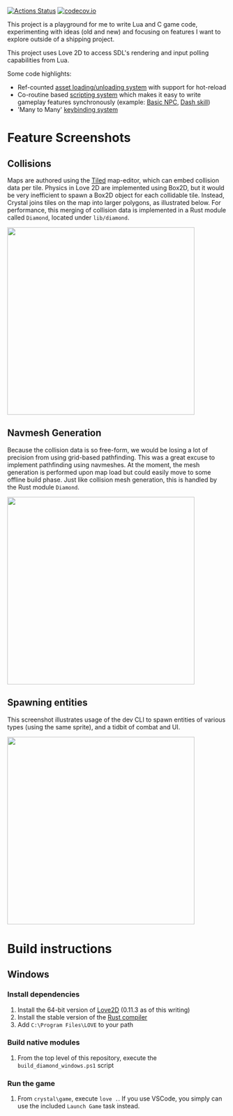 [![Actions Status](https://github.com/agersant/crystal/workflows/Build/badge.svg)](https://github.com/agersant/crystal/actions) [![codecov.io](http://codecov.io/github/agersant/crystal/branch/master/graphs/badge.svg)](http://codecov.io/github/agersant/crystal)


This project is a playground for me to write Lua and C game code, experimenting with ideas (old and new) and focusing on features I want to explore outside of a shipping project.

This project uses Love 2D to access SDL's rendering and input polling capabilities from Lua.

Some code highlights:

- Ref-counted [asset loading/unloading system](game/engine/resources/Assets.lua) with support for hot-reload
- Co-routine based [scripting system](game/engine/script/Script.lua) which makes it easy to write gameplay features synchronously (example: [Basic NPC](game/content/NPC.lua), [Dash skill](game/content/job/warrior/Dash.lua))
- 'Many to Many' [keybinding system](game/engine/input/InputDevice.lua)

# Feature Screenshots

## Collisions

Maps are authored using the [Tiled](http://www.mapeditor.org/) map-editor, which can embed collision data per tile. Physics in Love 2D are implemented using Box2D, but it would be very inefficient to spawn a Box2D object for each collidable tile. Instead, Crystal joins tiles on the map into larger polygons, as illustrated below. For performance, this merging of collision data is implemented in a Rust module called `Diamond`, located under `lib/diamond`.

<img src="docs/readme/crystal_physics_overlay.gif?raw=true" height="429"/>

## Navmesh Generation

Because the collision data is so free-form, we would be losing a lot of precision from using grid-based pathfinding. This was a great excuse to implement pathfinding using navmeshes. At the moment, the mesh generation is performed upon map load but could easily move to some offline build phase. Just like collision mesh generation, this is handled by the Rust module `Diamond`.

<img src="docs/readme/crystal_navmesh_overlay.gif?raw=true" height="429"/>

## Spawning entities

This screenshot illustrates usage of the dev CLI to spawn entities of various types (using the same sprite), and a tidbit of combat and UI.

<img src="docs/readme/crystal_spawn.gif?raw=true" height="429"/>

# Build instructions

## Windows

### Install dependencies
1. Install the 64-bit version of [Love2D](https://love2d.org/) (0.11.3 as of this writing)
2. Install the stable version of the [Rust compiler](https://www.rust-lang.org/learn/get-started)
3. Add `C:\Program Files\LOVE` to your path

### Build native modules
1. From the top level of this repository, execute the `build_diamond_windows.ps1` script

### Run the game
1. From `crystal\game`, execute `love .`. If you use VSCode, you simply can use the included `Launch Game` task instead.

